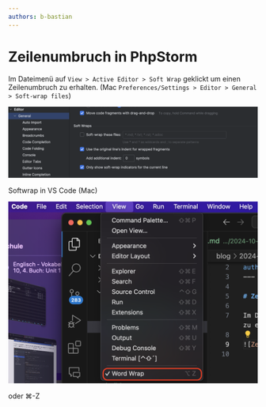 ```yaml
---
authors: b-bastian
---
```


# Zeilenumbruch in PhpStorm

Im Dateimenü auf `View > Active Editor > Soft Wrap` geklickt um einen Zeilenumbruch zu erhalten. (Mac `Preferences/Settings > Editor > General > Soft-wrap files`)

<!-- truncate -->

![Zeilenumbruch](./soft-wrap.png)

Softwrap in VS Code (Mac)

![Zeilenumbruch in VS Code für Mac](./soft-wrap-vscode.png)

oder ⌘-Z

